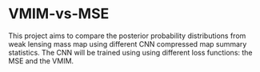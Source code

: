 # VMIM-vs-MSE

This project aims to compare the posterior probability distributions from weak lensing mass map using different CNN compressed map summary statistics. The CNN will be trained using using different loss functions: the MSE and the VMIM.
